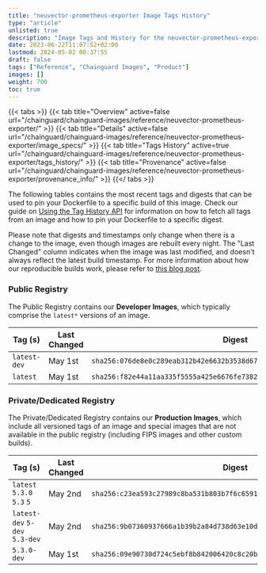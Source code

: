 ```yaml
---
title: "neuvector-prometheus-exporter Image Tags History"
type: "article"
unlisted: true
description: "Image Tags and History for the neuvector-prometheus-exporter Chainguard Image"
date: 2023-06-22T11:07:52+02:00
lastmod: 2024-05-02 00:37:55
draft: false
tags: ["Reference", "Chainguard Images", "Product"]
images: []
weight: 700
toc: true
---
```


{{< tabs >}}
{{< tab title="Overview" active=false url="/chainguard/chainguard-images/reference/neuvector-prometheus-exporter/" >}}
{{< tab title="Details" active=false url="/chainguard/chainguard-images/reference/neuvector-prometheus-exporter/image_specs/" >}}
{{< tab title="Tags History" active=true url="/chainguard/chainguard-images/reference/neuvector-prometheus-exporter/tags_history/" >}}
{{< tab title="Provenance" active=false url="/chainguard/chainguard-images/reference/neuvector-prometheus-exporter/provenance_info/" >}}
{{</ tabs >}}

The following tables contains the most recent tags and digests that can be used to pin your Dockerfile to a specific build of this image. Check our guide on [Using the Tag History API](/chainguard/chainguard-images/using-the-tag-history-api/) for information on how to fetch all tags from an image and how to pin your Dockerfile to a specific digest.

Please note that digests and timestamps only change when there is a change to the image, even though images are rebuilt every night. The "Last Changed" column indicates when the image was last modified, and doesn't always reflect the latest build timestamp. For more information about how our reproducible builds work, please refer to [this blog post](https://www.chainguard.dev/unchained/reproducing-chainguards-reproducible-image-builds).

### Public Registry
The Public Registry contains our **Developer Images**, which typically comprise the `latest*` versions of an image.

| Tag (s)       | Last Changed | Digest                                                                    |
|---------------|--------------|---------------------------------------------------------------------------|
|  `latest-dev` | May 1st      | `sha256:076de8e0c289eab312b42e6632b3538d67d497bfc9d3f58dc564d12aea457b20` |
|  `latest`     | May 1st      | `sha256:f82e44a11aa335f5555a425e6676fe7382d82f5a95d5db7920fae3efcf4f26f2` |


### Private/Dedicated Registry
The Private/Dedicated Registry contains our **Production Images**, which include all versioned tags of an image and special images that are not available in the public registry (including FIPS images and other custom builds).

| Tag (s)                         | Last Changed | Digest                                                                    |
|---------------------------------|--------------|---------------------------------------------------------------------------|
|  `latest` `5.3.0` `5.3` `5`     | May 2nd      | `sha256:c23ea593c27989c8ba531b803b7f6c6591034254d6c255b2febe5895ccf2c3ba` |
|  `latest-dev` `5-dev` `5.3-dev` | May 2nd      | `sha256:9b07360937666a1b39b2a84d738d63e10d219ef7b1b715b18e0e662fa041405b` |
|  `5.3.0-dev`                    | May 1st      | `sha256:09e90730d724c5ebf8b842006420c8c20b5289ffae018cff5d86f50cf0920803` |


